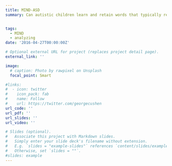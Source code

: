 ```yaml
---
title: MIND-ASD
summary: Can autistic children learn and retain words that typically rely on theory of mind skills to correctly map? While some autistic children can correctly map and retain such words, showing more stable memory for pragmatically inferred words over directly mapped words, others cannot. However, unlike in typically developing children, this is not modulated by theory of mind skills, indicating that other cognitive mechanisms may underpin pragmatic inference resolution. 


tags:
  - MIND
  - analyzing
date: '2016-04-27T00:00:00Z'

# Optional external URL for project (replaces project detail page).
external_link: ''

image:
  # caption: Photo by rawpixel on Unsplash
  focal_point: Smart

#links:
#  - icon: twitter
#    icon_pack: fab
#    name: Follow
#    url: https://twitter.com/georgecushen
url_code: ''
url_pdf: ''
url_slides: ''
url_video: ''

# Slides (optional).
#   Associate this project with Markdown slides.
#   Simply enter your slide deck's filename without extension.
#   E.g. `slides = "example-slides"` references `content/slides/example-slides.md`.
#   Otherwise, set `slides = ""`.
#slides: example
---
```


